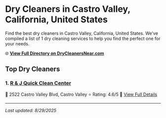 # Dry Cleaners in Castro Valley, California, United States

Find the best dry cleaners in Castro Valley, California, United States. We've compiled a list of 1 dry cleaning services to help you find the perfect one for your needs.

🌐 **[View Full Directory on DryCleanersNear.com](https://drycleanersnear.com/city/US/California/Castro%20Valley)**

## Top Dry Cleaners

### 1. [R & J Quick Clean Center](https://drycleanersnear.com/dryCleaner/689d432f756b71cad101ed67/r-j-quick-clean-center)
📍 2522 Castro Valley Blvd, Castro Valley
⭐ Rating: 4.6/5
🔗 [View Full Details](https://drycleanersnear.com/dryCleaner/689d432f756b71cad101ed67/r-j-quick-clean-center)


---

*Last updated: 8/29/2025*
